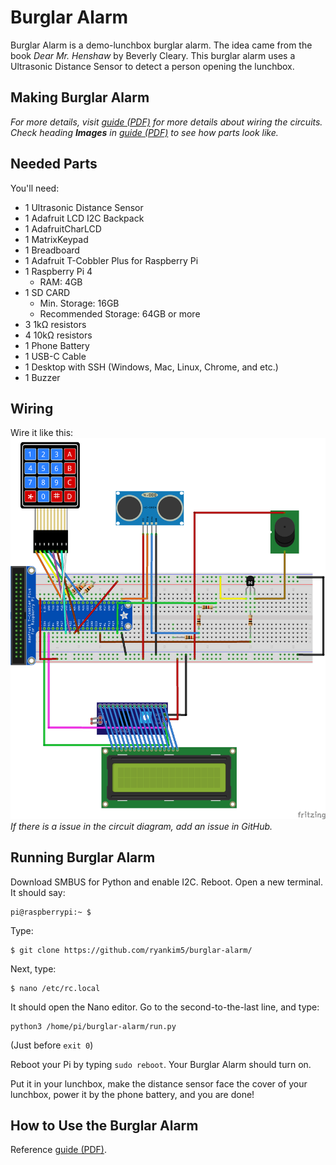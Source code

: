 # Burglar Alarm
Burglar Alarm is a demo-lunchbox burglar alarm. The idea came from the book _Dear Mr. Henshaw_ by Beverly Cleary. This burglar alarm uses a Ultrasonic Distance Sensor to detect a person opening the lunchbox.


## Making Burglar Alarm
_For more details, visit [guide (PDF)](./docs/RyanKim_BurglarAlarm.pdf) for more details about wiring the circuits. Check heading **Images** in [guide (PDF)](./docs/RyanKim_BurglarAlarm.pdf) to see how parts look like._

## Needed Parts
You'll need:
* 1 Ultrasonic Distance Sensor
* 1 Adafruit LCD I2C Backpack
* 1 AdafruitCharLCD
* 1 MatrixKeypad
* 1 Breadboard
* 1 Adafruit T-Cobbler Plus for Raspberry Pi
* 1 Raspberry Pi 4
  * RAM: 4GB
* 1 SD CARD
  * Min. Storage: 16GB
  * Recommended Storage: 64GB or more
* 3 1kΩ resistors
* 4 10kΩ resistors
* 1 Phone Battery
* 1 USB-C Cable
* 1 Desktop with SSH (Windows, Mac, Linux, Chrome, and etc.)
* 1 Buzzer

## Wiring
Wire it like this:
![Burglar Alarm Circuit](./docs/circuits/burglar-alarm-circuit_bb.png)
_If there is a issue in the circuit diagram, add an issue in GitHub._

## Running Burglar Alarm
Download SMBUS for Python and enable I2C. Reboot.
Open a new terminal. It should say:
```
pi@raspberrypi:~ $
```

Type:
```
$ git clone https://github.com/ryankim5/burglar-alarm/
```

Next, type:
```
$ nano /etc/rc.local
```

It should open the Nano editor. Go to the second-to-the-last line, and type:
```
python3 /home/pi/burglar-alarm/run.py
```
(Just before `exit 0`)

Reboot your Pi by typing `sudo reboot`. Your Burglar Alarm should turn on.

Put it in your lunchbox, make the distance sensor face the cover of your lunchbox, power it by the phone battery, and you are done!


## How to Use the Burglar Alarm
Reference [guide (PDF)](./docs/RyanKim_BurglarAlarm.pdf).
